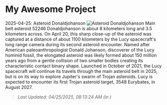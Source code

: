 # My Awesome Project

<!-- APOD Start -->
2025-04-25: Asteroid Donaldjohanson
![Asteroid Donaldjohanson](https://apod.nasa.gov/apod/image/2504/final_0798443319_dec.png)
Main belt asteroid 52246 Donaldjohanson is about 8 kilometers long and 3.5 kilometers across. On April 20, this sharp close-up of the asteroid was captured at a distance of about 1100 kilometers by the Lucy spacecraft's long range camera during its second asteroid encounter. Named after American paleoanthropologist Donald Johanson, discoverer of the Lucy hominid fossil, the elongated asteroid was likely formed about 150 million years ago from a gentle collision of two smaller bodies creating its characteristic contact binary shape. Launched in October of 2021, the Lucy spacecraft will continue its travels through the main asteroid belt in 2025, but is on its way to explore Jupiter's swarm of Trojan asteroids. Lucy is expected to encounter its first Trojan asteroid target, 3548 Eurybates, in August 2027.
> _Last Updated: 04/25/2025, 08:13:24 AM (in )_
<!-- APOD End -->
